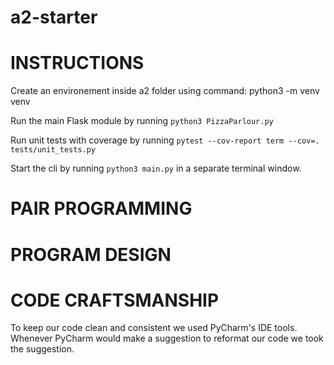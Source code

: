 # a2-starter

# INSTRUCTIONS
Create an environement inside a2 folder using command: python3 -m venv venv

Run the main Flask module by running `python3 PizzaParlour.py`

Run unit tests with coverage by running `pytest --cov-report term --cov=. tests/unit_tests.py`

Start the cli by running `python3 main.py` in a separate terminal window.

# PAIR PROGRAMMING


# PROGRAM DESIGN


# CODE CRAFTSMANSHIP
To keep our code clean and consistent we used PyCharm's IDE tools.
Whenever PyCharm would make a suggestion to reformat our code we took the suggestion.